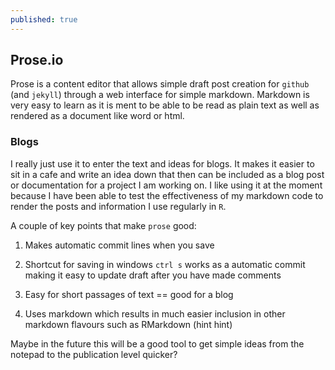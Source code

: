 ```yaml
---
published: true
---
```

## Prose.io

Prose is a content editor that allows simple draft post creation for `github` (and `jekyll`) through a web interface for simple markdown. Markdown is very easy to learn as it is ment to be able to be read as plain text as well as rendered as a document like word or html.

### Blogs

I really just use it to enter the text and ideas for blogs. It makes it easier to sit in a cafe and write an idea down that then can be included as a blog post or documentation for a project I am working on. I like using it at the moment because I have been able to test the effectiveness of my markdown code to render the posts and information I use regularly in `R`. 

A couple of key points that make `prose` good:

1. Makes automatic commit lines when you save

2. Shortcut for saving in windows `ctrl s` works as a automatic commit making it easy to update draft after you have made comments

3. Easy for short passages of text == good for a blog

4. Uses markdown which results in much easier inclusion in other markdown flavours such as RMarkdown (hint hint)

Maybe in the future this will be a good tool to get simple ideas from the notepad to the publication level quicker?
